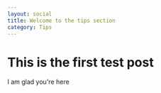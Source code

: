 ```yaml
---
layout: social
title: Welcome to the tips section
category: Tips
---
```


# This is the first test post

I am glad you're here